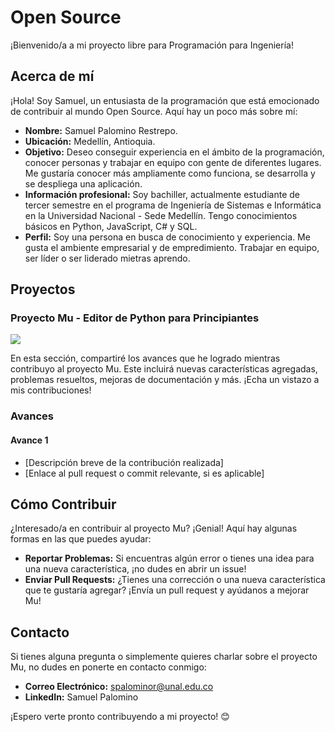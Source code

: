 # Open Source

¡Bienvenido/a a mi proyecto libre para Programación para Ingeniería!

## Acerca de mí

¡Hola! Soy Samuel, un entusiasta de la programación que está emocionado de contribuir al mundo Open Source. Aquí hay un poco más sobre mí:

- **Nombre:** Samuel Palomino Restrepo.
- **Ubicación:** Medellín, Antioquia.
- **Objetivo:** Deseo conseguir experiencia en el ámbito de la programación, conocer personas y trabajar en equipo con gente de diferentes lugares. Me gustaría conocer más ampliamente como funciona, se desarrolla y se despliega una aplicación.
- **Información profesional:** Soy bachiller, actualmente estudiante de tercer semestre en el programa de Ingeniería de Sistemas e Informática en la Universidad Nacional - Sede Medellín. Tengo conocimientos básicos en Python, JavaScript, C# y SQL.
- **Perfil:** Soy una persona en busca de conocimiento y experiencia. Me gusta el ambiente empresarial y de empredimiento. Trabajar en equipo, ser líder o ser liderado mietras aprendo.

## Proyectos

### Proyecto Mu - Editor de Python para Principiantes
<img src="https://img.shields.io/badge/colaboracion-activa-green">

En esta sección, compartiré los avances que he logrado mientras contribuyo al proyecto Mu. Este incluirá nuevas características agregadas, problemas resueltos, mejoras de documentación y más. ¡Echa un vistazo a mis contribuciones!

### Avances

#### Avance 1
- [Descripción breve de la contribución realizada]
- [Enlace al pull request o commit relevante, si es aplicable]

## Cómo Contribuir

¿Interesado/a en contribuir al proyecto Mu? ¡Genial! Aquí hay algunas formas en las que puedes ayudar:

- **Reportar Problemas:** Si encuentras algún error o tienes una idea para una nueva característica, ¡no dudes en abrir un issue!
- **Enviar Pull Requests:** ¿Tienes una corrección o una nueva característica que te gustaría agregar? ¡Envía un pull request y ayúdanos a mejorar Mu!

## Contacto

Si tienes alguna pregunta o simplemente quieres charlar sobre el proyecto Mu, no dudes en ponerte en contacto conmigo:

- **Correo Electrónico:** spalominor@unal.edu.co
- **LinkedIn:** Samuel Palomino 

¡Espero verte pronto contribuyendo a mi proyecto! 😊


